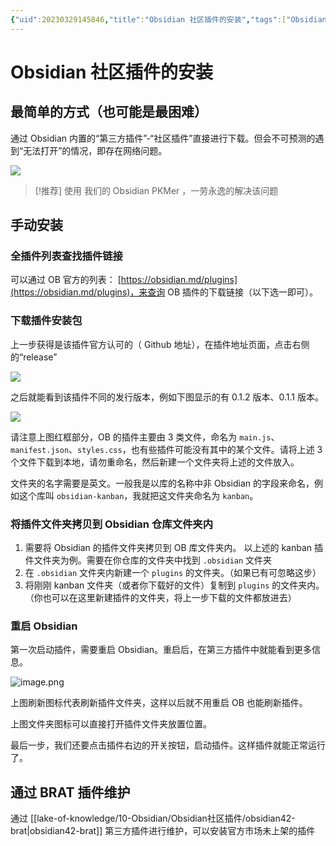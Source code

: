 ```yaml
---
{"uid":20230329145846,"title":"Obsidian 社区插件的安装","tags":["Obsidian","社区插件","安装","基础使用"],"description":"Obsidian 社区插件的安装，社区插件安装教程，第三方插件安装方法","author":"OS","type":"basic","draft":false,"editable":false,"modified":20230914161155,"dg-publish":true,"permalink":"/lake-of-knowledge/10-obsidian/obsidian/obsidian/","dgPassFrontmatter":true}
---
```



# Obsidian 社区插件的安装

## 最简单的方式（也可能是最困难）

通过 Obsidian 内置的“第三方插件”-“社区插件”直接进行下载。但会不可预测的遇到“无法打开”的情况，即存在网络问题。

![](https://cdn.pkmer.cn/images/4141b98fb96d57bafd005f7ad7bbb943_MD5.png!pkmer)

> [!推荐]
> 使用 我们的 Obsidian PKMer ，一劳永逸的解决该问题

## 手动安装

### 全插件列表查找插件链接

可以通过 OB 官方的列表： [https://obsidian.md/plugins](https://obsidian.md/plugins)，来查询 OB 插件的下载链接（以下选一即可）。

### 下载插件安装包

上一步获得是该插件官方认可的（ Github 地址），在插件地址页面，点击右侧的“release”

![](https://cdn.pkmer.cn/images/f7c8f5661d79491658024083a89b7dcc_MD5.png!pkmer)

之后就能看到该插件不同的发行版本，例如下图显示的有 0.1.2 版本、0.1.1 版本。

![](https://cdn.pkmer.cn/images/f7cedd89bbd3a58c50a616f34646f788_MD5.png!pkmer)

请注意上图红框部分，OB 的插件主要由 3 类文件，命名为 `main.js`、`manifest.json`、`styles.css`，也有些插件可能没有其中的某个文件。请将上述 3 个文件下载到本地，请勿重命名，然后新建一个文件夹将上述的文件放入。

文件夹的名字需要是英文。一般我是以库的名称中非 Obsidian 的字段来命名，例如这个库叫 `obsidian-kanban`，我就把这文件夹命名为 `kanban`。

### 将插件文件夹拷贝到 Obsidian 仓库文件夹内

1. 需要将 Obsidian 的插件文件夹拷贝到 OB 库文件夹内。 以上述的 kanban 插件文件夹为例。需要在你仓库的文件夹中找到 `.obsidian` 文件夹
2. 在 `.obsidian` 文件夹内新建一个 `plugins` 的文件夹。（如果已有可忽略这步）
3. 将刚刚 kanban 文件夹（或者你下载好的文件）复制到 `plugins` 的文件夹内。（你也可以在这里新建插件的文件夹，将上一步下载的文件都放进去）

### 重启 Obsidian

第一次启动插件，需要重启 Obsidian。重启后，在第三方插件中就能看到更多信息。

![image.png](https://cdn.pkmer.cn/images/20230515233240.png!pkmer)

上图刷新图标代表刷新插件文件夹，这样以后就不用重启 OB 也能刷新插件。

上图文件夹图标可以直接打开插件文件夹放置位置。

最后一步，我们还要点击插件右边的开关按钮，启动插件。这样插件就能正常运行了。

## 通过 BRAT 插件维护

通过 [[lake-of-knowledge/10-Obsidian/Obsidian社区插件/obsidian42-brat\|obsidian42-brat]] 第三方插件进行维护，可以安装官方市场未上架的插件
